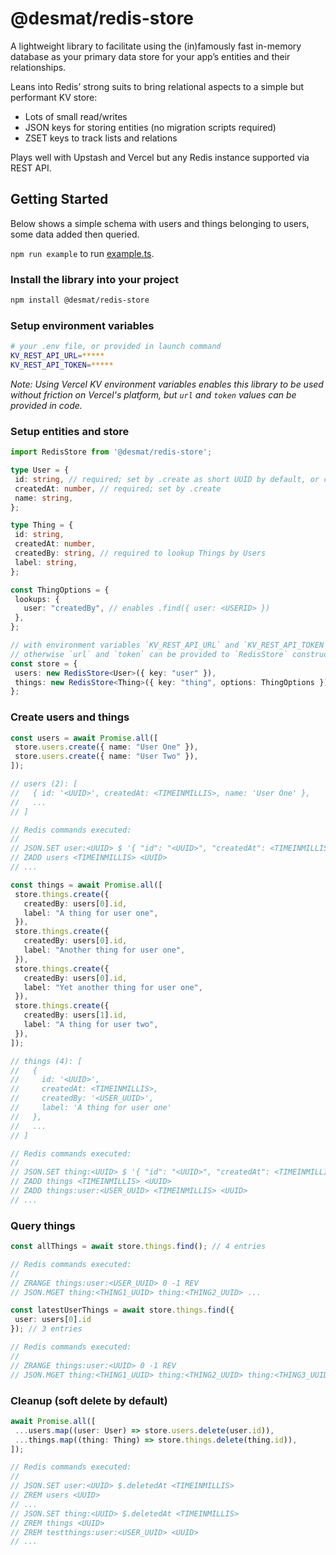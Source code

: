 # @desmat/redis-store

A lightweight library to facilitate using the (in)famously fast in-memory database as your primary data store for your app’s entities and their relationships.

Leans into Redis’ strong suits to bring relational aspects to a simple but performant KV store:
- Lots of small read/writes
- JSON keys for storing entities (no migration scripts required)
- ZSET keys to track lists and relations

Plays well with Upstash and Vercel but any Redis instance supported via REST API.


## Getting Started

Below shows a simple schema with users and things belonging to users, some data added then queried. 

`npm run example` to run [example.ts](./src/example.ts).

### Install the library into your project 

```bash 
npm install @desmat/redis-store
```

### Setup environment variables

```bash
# your .env file, or provided in launch command
KV_REST_API_URL=*****
KV_REST_API_TOKEN=*****
```

*Note: Using Vercel KV environment variables enables this library to be used without friction on Vercel's platform, but `url` and `token` values can be provided in code.*

### Setup entities and store

```typescript
import RedisStore from '@desmat/redis-store';

type User = {
 id: string, // required; set by .create as short UUID by default, or can be provided
 createdAt: number, // required; set by .create
 name: string,
};

type Thing = {
 id: string,
 createdAt: number,
 createdBy: string, // required to lookup Things by Users
 label: string,
};

const ThingOptions = {
 lookups: {
   user: "createdBy", // enables .find({ user: <USERID> })
 },
};

// with environment variables `KV_REST_API_URL` and `KV_REST_API_TOKEN`
// otherwise `url` and `token` can be provided to `RedisStore` constructor
const store = {
 users: new RedisStore<User>({ key: "user" }),
 things: new RedisStore<Thing>({ key: "thing", options: ThingOptions }),
};
```

### Create users and things

```typescript
const users = await Promise.all([
 store.users.create({ name: "User One" }),
 store.users.create({ name: "User Two" }),
]);

// users (2): [
//   { id: '<UUID>', createdAt: <TIMEINMILLIS>, name: 'User One' },
//   ...
// ]

// Redis commands executed:
//
// JSON.SET user:<UUID> $ '{ "id": "<UUID>", "createdAt": <TIMEINMILLIS>, "name": "User One" }'
// ZADD users <TIMEINMILLIS> <UUID>
// ...

const things = await Promise.all([
 store.things.create({
   createdBy: users[0].id,
   label: "A thing for user one",
 }),
 store.things.create({
   createdBy: users[0].id,
   label: "Another thing for user one",
 }),
 store.things.create({
   createdBy: users[0].id,
   label: "Yet another thing for user one",
 }),
 store.things.create({
   createdBy: users[1].id,
   label: "A thing for user two",
 }),
]);

// things (4): [
//   {
//     id: '<UUID>',
//     createdAt: <TIMEINMILLIS>,
//     createdBy: '<USER_UUID>',
//     label: 'A thing for user one'
//   },
//   ...
// ]

// Redis commands executed:
//
// JSON.SET thing:<UUID> $ '{ "id": "<UUID>", "createdAt": <TIMEINMILLIS>, "createdBy": "<USER_UUID>", "message": "Another thing for user one" }'
// ZADD things <TIMEINMILLIS> <UUID>
// ZADD things:user:<USER_UUID> <TIMEINMILLIS> <UUID>
// ...
```

### Query things

```typescript
const allThings = await store.things.find(); // 4 entries

// Redis commands executed:
//
// ZRANGE things:user:<USER_UUID> 0 -1 REV
// JSON.MGET thing:<THING1_UUID> thing:<THING2_UUID> ...

const latestUserThings = await store.things.find({
 user: users[0].id
}); // 3 entries

// Redis commands executed:
//
// ZRANGE things:user:<UUID> 0 -1 REV
// JSON.MGET thing:<THING1_UUID> thing:<THING2_UUID> thing:<THING3_UUID>
```

### Cleanup (soft delete by default)

```typescript
await Promise.all([
 ...users.map((user: User) => store.users.delete(user.id)),
 ...things.map((thing: Thing) => store.things.delete(thing.id)),
]);

// Redis commands executed:
//
// JSON.SET user:<UUID> $.deletedAt <TIMEINMILLIS>
// ZREM users <UUID>
// ...
// JSON.SET thing:<UUID> $.deletedAt <TIMEINMILLIS>
// ZREM things <UUID>
// ZREM testthings:user:<USER_UUID> <UUID>
// ...
```
